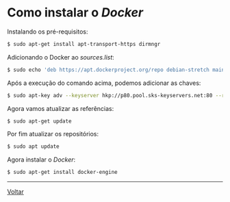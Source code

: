 # Como instalar o _Docker_

Instalando os pré-requisitos:
```bash
$ sudo apt-get install apt-transport-https dirmngr
```

Adicionando o Docker ao _sources.list_:
```bash
$ sudo echo 'deb https://apt.dockerproject.org/repo debian-stretch main' >> /etc/apt/sources.list
```

Após a execução do comando acima, podemos adicionar as chaves:
```bash
$ sudo apt-key adv --keyserver hkp://p80.pool.sks-keyservers.net:80 --recv-keys 58118E89F3A912897C070ADBF76221572C52609D
```

Agora vamos atualizar as referências:
```bash
$ sudo apt-get update
```

Por fim atualizar os repositórios:
```bash
$ sudo apt update
```

Agora instalar o _Docker_:
```bash
$ sudo apt-get install docker-engine
```

-----

[Voltar](README.md)
